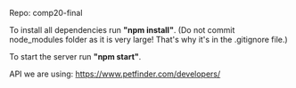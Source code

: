 Repo: comp20-final

To install all dependencies run **"npm install"**.
(Do not commit node_modules folder as it is very large! That's why it's in the .gitignore file.)

To start the server run **"npm start"**.

API we are using: https://www.petfinder.com/developers/

